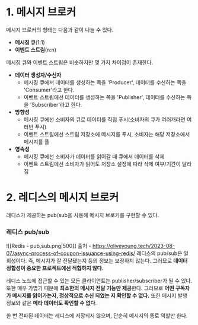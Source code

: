 # 1. 메시지 브로커
메시지 브로커의 형태는 다음과 같이 나눌 수 있다.
- **메시징 큐**(1:1)
- **이벤트 스트림**(n:n)

메시징 큐와 이벤트 스트림은 비슷하지만 몇 가지 차이점이 존재한다.
- **데이터 생성자/수신자**
	- 메시징 큐에서 데이터를 생성하는 쪽을 'Producer', 데이터를 수신하는 쪽을 'Consumer'라고 한다. 
	- 이벤트 스트림에선 데이터를 생성하는 쪽을 'Publisher', 데이터를 수신하는 쪽을 'Subscriber'라고 한다.
- **방향성**
	- 메시징 큐에선 소비자의 큐로 데이터를 직접 푸시(소비자의 큐가 여러개라면 여러번 푸시)
	- 이벤트 스트림에선 스트림 저장소에 메시지를 푸시, 소비자는 해당 저장소에서 메시지를 풀
- **영속성**
	- 메시징 큐에선 소비자가 데이터를 읽어갈 때 큐에서 데이터를 삭제
	- 이벤트 스트림에선 소비자가 읽어도 저장소 설정에 따라 삭제 여부/기간이 달라짐

# 2. 레디스의 메시지 브로커
레디스가 제공하는 pub/sub을 사용해 메시지 브로커를 구현할 수 있다.
### 레디스 pub/sub
![[Redis - pub,sub.png|500]] 출처 - https://oliveyoung.tech/2023-08-07/async-process-of-coupon-issuance-using-redis/
레디스의 pub/sub은 일회성이다. 
즉, 메시지가 잘 전달됐는지 등의 정보는 보장하지 않는다. 
그러므로 **데이터 정합성이 중요한 프로젝트에선 적합하지 않다**.

레디스 노드에 접근할 수 있는 모든 클라이언트는 publisher/subscriber가 될 수 있다.
또한 매우 가볍기 때문에 **최소한의 메시지 전달 기능만 제공**한다.
그러므로 **어떤 구독자가 메시지를 읽어가는지, 정상적으로 수신 되었는 지 확인할 수 없다.**
또한 메시지 발행 정보와 같은 **메타 데이터도 확인할 수 없다**.

한 번 전파된 데이터는 레디스에 저장되지 않으며, 단순히 메시지의 통로 역할만 한다. 
